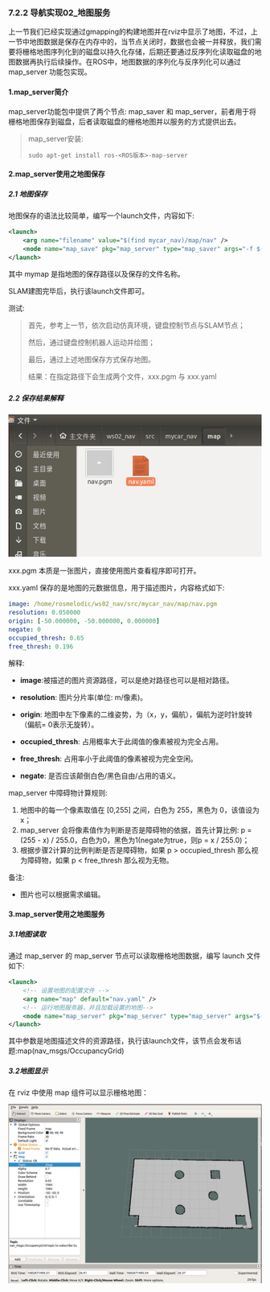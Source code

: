 ### 7.2.2 导航实现02\_地图服务

上一节我们已经实现通过gmapping的构建地图并在rviz中显示了地图，不过，上一节中地图数据是保存在内存中的，当节点关闭时，数据也会被一并释放，我们需要将栅格地图序列化到的磁盘以持久化存储，后期还要通过反序列化读取磁盘的地图数据再执行后续操作。在ROS中，地图数据的序列化与反序列化可以通过 map\_server 功能包实现。

#### 1.map\_server简介

map\_server功能包中提供了两个节点:  map\_saver 和 map\_server，前者用于将栅格地图保存到磁盘，后者读取磁盘的栅格地图并以服务的方式提供出去。

> map\_server安装:
>
> `sudo apt-get install ros-<ROS版本>-map-server`

#### 2.map\_server使用之地图保存

##### 2.1 地图保存

地图保存的语法比较简单，编写一个launch文件，内容如下:

```xml
<launch>
    <arg name="filename" value="$(find mycar_nav)/map/nav" />
    <node name="map_save" pkg="map_server" type="map_saver" args="-f $(arg filename)" />
</launch>
```

其中 mymap 是指地图的保存路径以及保存的文件名称。

SLAM建图完毕后，执行该launch文件即可。

测试:

> 首先，参考上一节，依次启动仿真环境，键盘控制节点与SLAM节点；
>
> 然后，通过键盘控制机器人运动并绘图；
>
> 最后，通过上述地图保存方式保存地图。
>
> 结果：在指定路径下会生成两个文件，xxx.pgm 与 xxx.yaml

##### 

##### 2.2 保存结果解释

![](/assets/地图保存.PNG)

xxx.pgm 本质是一张图片，直接使用图片查看程序即可打开。

xxx.yaml 保存的是地图的元数据信息，用于描述图片，内容格式如下:

```yaml
image: /home/rosmelodic/ws02_nav/src/mycar_nav/map/nav.pgm
resolution: 0.050000
origin: [-50.000000, -50.000000, 0.000000]
negate: 0
occupied_thresh: 0.65
free_thresh: 0.196
```

解释:

* **image**:被描述的图片资源路径，可以是绝对路径也可以是相对路径。

* **resolution**: 图片分片率\(单位: m/像素\)。

* **origin**: 地图中左下像素的二维姿势，为（x，y，偏航），偏航为逆时针旋转（偏航= 0表示无旋转）。

* **occupied\_thresh**: 占用概率大于此阈值的像素被视为完全占用。

* **free\_thresh**: 占用率小于此阈值的像素被视为完全空闲。

* **negate**: 是否应该颠倒白色/黑色自由/占用的语义。

map\_server 中障碍物计算规则:

1. 地图中的每一个像素取值在 \[0,255\] 之间，白色为 255，黑色为 0，该值设为 x；
2. map\_server 会将像素值作为判断是否是障碍物的依据，首先计算比例: p = \(255 - x\) / 255.0，白色为0，黑色为1\(negate为true，则p = x / 255.0\)；
3. 根据步骤2计算的比例判断是否是障碍物，如果 p &gt; occupied\_thresh 那么视为障碍物，如果 p &lt; free\_thresh 那么视为无物。

备注:

* 图片也可以根据需求编辑。

#### 3.map\_server使用之地图服务

##### 3.1地图读取

通过 map\_server 的 map\_server 节点可以读取栅格地图数据，编写 launch 文件如下:

```xml
<launch>
    <!-- 设置地图的配置文件 -->
    <arg name="map" default="nav.yaml" />
    <!-- 运行地图服务器，并且加载设置的地图-->
    <node name="map_server" pkg="map_server" type="map_server" args="$(find mycar_nav)/map/$(arg map)"/>
</launch>
```

其中参数是地图描述文件的资源路径，执行该launch文件，该节点会发布话题:map\(nav\_msgs/OccupancyGrid\)

##### 3.2地图显示

在 rviz 中使用 map 组件可以显示栅格地图：

![](/assets/地图显示.PNG)

